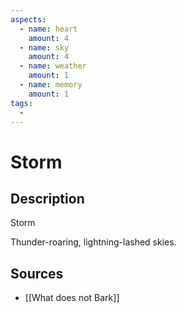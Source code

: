 ```yaml
---
aspects: 
  - name: heart
    amount: 4
  - name: sky
    amount: 4
  - name: weather
    amount: 1
  - name: memory
    amount: 1
tags:
  - 
---
```


# Storm

## Description
Storm

Thunder-roaring, lightning-lashed skies.
## Sources
- [[What does not Bark]]